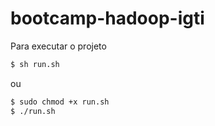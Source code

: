# bootcamp-hadoop-igti

Para executar o projeto

```sh
$ sh run.sh
```

ou 

```sh
$ sudo chmod +x run.sh
$ ./run.sh
```
